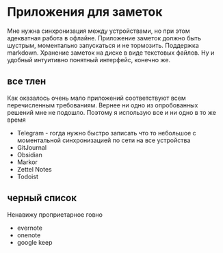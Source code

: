 # Приложения для заметок

Мне нужна синхронизация между устройствами, но при этом адекватная работа в офлайне. 
Приложение заметок должно быть шустрым, моментально запускаться и не тормозить.
Поддержка markdown. Хранение заметок на диске в виде текстовых файлов. 
Ну и удобный интуитивно понятный интерфейс, конечно же.

## все тлен
Как оказалось очень мало приложений соответствуют всем перечисленным требованиям.
Вернее ни одно из опробованных решений мне не подошло. Поэтому я использую все и ни одно в то же время

- Telegram - rогда нужно быстро записать что то небольшое с моментальной синхронизацией по сети на все устройства
- GitJournal
- Obsidian
- Markor
- Zettel Notes
- Todoist


## черный список
Ненавижу проприетарное говно
- evernote
- onenote
- google keep


